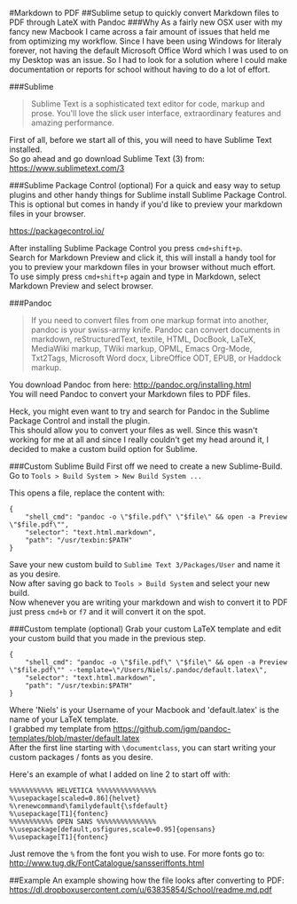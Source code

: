 #Markdown to PDF
##Sublime setup to quickly convert Markdown files to PDF through LateX with Pandoc
###Why
As a fairly new OSX user with my fancy new Macbook I came across a fair amount of issues that held me from optimizing my workflow.
Since I have been using Windows for literaly forever, not having the default Microsoft Office Word which I was used to on my Desktop was an issue.
So I had to look for a solution where I could make documentation or reports for school without having to do a lot of effort.

###Sublime
> Sublime Text is a sophisticated text editor for code, markup and prose.
> You'll love the slick user interface, extraordinary features and amazing performance.

First of all, before we start all of this, you will need to have Sublime Text installed.  
So go ahead and go download Sublime Text (3) from: https://www.sublimetext.com/3

###Sublime Package Control (optional)
For a quick and easy way to setup plugins and other handy things for Sublime install Sublime Package Control.
This is optional but comes in handy if you'd like to preview your markdown files in your browser.

https://packagecontrol.io/

After installing Sublime Package Control you press `cmd+shift+p`.  
Search for Markdown Preview and click it, this will install a handy tool for you to preview your markdown files in your browser without much effort.  
To use simply press `cmd+shift+p` again and type in Markdown, select Markdown Preview and select browser.

###Pandoc
> If you need to convert files from one markup format into another, pandoc is your swiss-army knife. 
> Pandoc can convert documents in markdown, reStructuredText, textile, HTML, DocBook, LaTeX, MediaWiki markup, TWiki markup, 
> OPML, Emacs Org-Mode, Txt2Tags, Microsoft Word docx, LibreOffice ODT, EPUB, or Haddock markup.

You download Pandoc from here: http://pandoc.org/installing.html  
You will need Pandoc to convert your Markdown files to PDF files.

Heck, you might even want to try and search for Pandoc in the Sublime Package Control and install the plugin.  
This should allow you to convert your files as well. 
Since this wasn't working for me at all and since I really couldn't get my head around it, I decided to make a custom build option for Sublime.

###Custom Sublime Build
First off we need to create a new Sublime-Build.
Go to `Tools > Build System > New Build System ...`

This opens a file, replace the content with:

`{`  
`    "shell_cmd": "pandoc -o \"$file.pdf\" \"$file\" && open -a Preview \"$file.pdf\"",`  
`    "selector": "text.html.markdown",`  
`    "path": "/usr/texbin:$PATH"`  
`}`

Save your new custom build to `Sublime Text 3/Packages/User` and name it as you desire.  
Now after saving go back to `Tools > Build System` and select your new build.  
Now whenever you are writing your markdown and wish to convert it to PDF just press `cmd+b` or `f7` and it will convert it on the spot.

###Custom template (optional)
Grab your custom LaTeX template and edit your custom build that you made in the previous step. 

`{`  
`    "shell_cmd": "pandoc -o \"$file.pdf\" \"$file\" && open -a Preview \"$file.pdf\"" --template=\"/Users/Niels/.pandoc/default.latex\",`  
`    "selector": "text.html.markdown",`  
`    "path": "/usr/texbin:$PATH"`  
`}`

Where 'Niels' is your Username of your Macbook and 'default.latex' is the name of your LaTeX template.  
I grabbed my template from https://github.com/jgm/pandoc-templates/blob/master/default.latex  
After the first line starting with `\documentclass`, you can start writing your custom packages / fonts as you desire.

Here's an example of what I added on line 2 to start off with:

`%%%%%%%%%%% HELVETICA %%%%%%%%%%%%%%%`  
`%\usepackage[scaled=0.86]{helvet}`  
`%\renewcommand\familydefault{\sfdefault}`  
`%\usepackage[T1]{fontenc}`  
`%%%%%%%%%%% OPEN SANS %%%%%%%%%%%%%%%`  
`%\usepackage[default,osfigures,scale=0.95]{opensans}`  
`%\usepackage[T1]{fontenc}`  

Just remove the `%` from the font you wish to use.
For more fonts go to: http://www.tug.dk/FontCatalogue/sansseriffonts.html

##Example
An example showing how the file looks after converting to PDF: https://dl.dropboxusercontent.com/u/63835854/School/readme.md.pdf